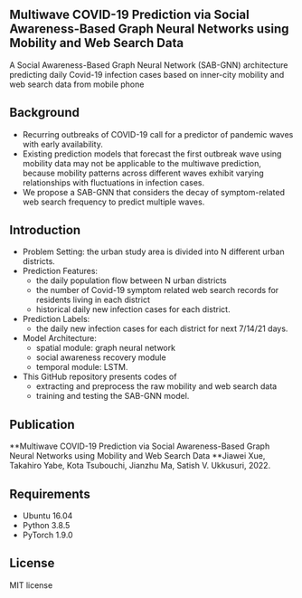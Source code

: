 ## Multiwave COVID-19 Prediction via Social Awareness-Based Graph Neural Networks using Mobility and Web Search Data

A Social Awareness-Based Graph Neural Network (SAB-GNN) architecture predicting daily Covid-19 infection cases based on inner-city mobility and web search data from mobile phone 

## Background
* Recurring outbreaks of COVID-19 call for a predictor of pandemic waves with early availability.
* Existing prediction models that forecast the first outbreak wave using mobility data may not be applicable to the multiwave prediction, because mobility      patterns across different waves exhibit varying relationships with fluctuations in infection cases.
* We propose a SAB-GNN that considers the decay of symptom-related web search frequency to predict multiple waves.

## Introduction

* Problem Setting: the urban study area is divided into N different urban districts.
* Prediction Features: 
  - the daily population flow between N urban districts 
  - the number of Covid-19 symptom related web search records for residents living in each district
  - historical daily new infection cases for each district. 
* Prediction Labels: 
  - the daily new infection cases for each district for next 7/14/21 days.
* Model Architecture: 
  - spatial module: graph neural network 
  - social awareness recovery module
  - temporal module: LSTM. 
* This GitHub repository presents codes of 
  - extracting and preprocess the raw mobility and web search data
  - training and testing the SAB-GNN model.

## Publication

**Multiwave COVID-19 Prediction via Social Awareness-Based Graph Neural Networks using Mobility and Web Search Data
**Jiawei Xue, Takahiro Yabe, Kota Tsubouchi, Jianzhu Ma, Satish V. Ukkusuri, 2022. 

## Requirements
* Ubuntu 16.04
* Python 3.8.5
* PyTorch 1.9.0 


## License
MIT license
